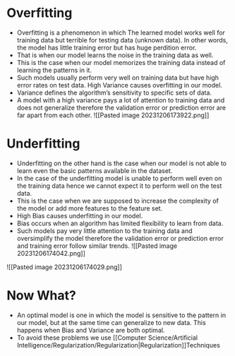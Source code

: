 # Overfitting
- Overfitting is a phenomenon in which The learned model works well for training data but terrible for testing data (unknown data). In other words, the model has little training error but has huge perdition error.
- That is when our model learns the noise in the training data as well.
- This is the case when our model memorizes the training data instead of learning the patterns in it.
- Such models usually perform very well on training data but have high error rates on test data. High Variance causes overfitting in our model.
- Variance defines the algorithm’s sensitivity to specific sets of data.
- A model with a high variance pays a lot of attention to training data and does not generalize therefore the validation error or prediction error are far apart from each other.
![[Pasted image 20231206173922.png]]

# Underfitting
- Underfitting on the other hand is the case when our model is not able to learn even the basic patterns available in the dataset.
- In the case of the underfitting model is unable to perform well even on the training data hence we cannot expect it to perform well on the test data.
- This is the case when we are supposed to increase the complexity of the model or add more features to the feature set.
- High Bias causes underfitting in our model. 
- Bias occurs when an algorithm has limited flexibility to learn from data.
- Such models pay very little attention to the training data and oversimplify the model therefore the validation error or prediction error and training error follow similar trends.
![[Pasted image 20231206174042.png]]

![[Pasted image 20231206174029.png]]



# Now What?
- An optimal model is one in which the model is sensitive to the pattern in our model, but at the same time can generalize to new data. This happens when Bias and Variance are both optimal.
- To avoid these problems we use [[Computer Science/Artificial Intelligence/Regularization/Regularization|Regularization]]Techniques
